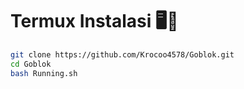# Termux Instalasi 🖥️📡
```bash
git clone https://github.com/Krocoo4578/Goblok.git
cd Goblok 
bash Running.sh
